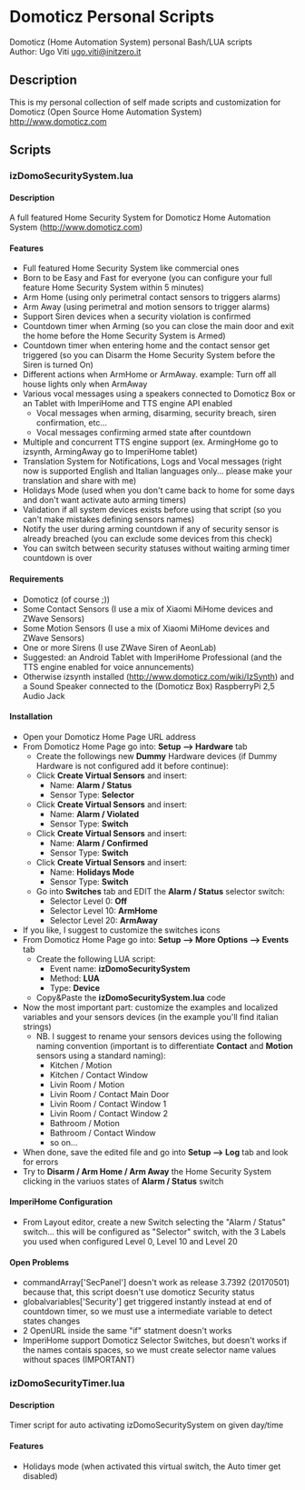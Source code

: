 # Domoticz Personal Scripts
Domoticz (Home Automation System) personal Bash/LUA scripts <br/>
Author: Ugo Viti <ugo.viti@initzero.it>

## Description
This is my personal collection of self made scripts and customization for Domoticz (Open Source Home Automation System) http://www.domoticz.com

## Scripts

### izDomoSecuritySystem.lua

#### Description
A full featured Home Security System for Domoticz Home Automation System (http://www.domoticz.com)

#### Features
  * Full featured Home Security System like commercial ones
  * Born to be Easy and Fast for everyone (you can configure your full feature Home Security System within 5 minutes)
  * Arm Home (using only perimetral contact sensors to triggers alarms)
  * Arm Away (using perimetral and motion sensors to trigger alarms)
  * Support Siren devices when a security violation is confirmed
  * Countdown timer when Arming (so you can close the main door and exit the home before the Home Security System is Armed)
  * Countdown timer when entering home and the contact sensor get triggered (so you can Disarm the Home Security System before the Siren is turned On)
  * Different actions when ArmHome or ArmAway. example: Turn off all house lights only when ArmAway
  * Various vocal messages using a speakers connected to Domoticz Box or an Tablet with ImperiHome and TTS engine API enabled
    * Vocal messages when arming, disarming, security breach, siren confirmation, etc...
    * Vocal messages confirming armed state after countdown
  * Multiple and concurrent TTS engine support (ex. ArmingHome go to izsynth, ArmingAway go to ImperiHome tablet)
  * Translation System for Notifications, Logs and Vocal messages (right now is supported English and Italian languages only... please make your translation and share with me)
  * Holidays Mode (used when you don't came back to home for some days and don't want activate auto arming timers)
  * Validation if all system devices exists before using that script (so you can't make mistakes defining sensors names)
  * Notify the user during arming countdown if any of security sensor is already breached (you can exclude some devices from this check)
  * You can switch between security statuses without waiting arming timer countdown is over

#### Requirements
  * Domoticz (of course ;))
  * Some Contact Sensors (I use a mix of Xiaomi MiHome devices and ZWave Sensors)
  * Some Motion Sensors (I use a mix of Xiaomi MiHome devices and ZWave Sensors)
  * One or more Sirens (I use ZWave Siren of AeonLab)
  * Suggested: an Android Tablet with ImperiHome Professional (and the TTS engine enabled for voice annuncements)
  * Otherwise izsynth installed (http://www.domoticz.com/wiki/IzSynth) and a Sound Speaker connected to the (Domoticz Box) RaspberryPi 2,5 Audio Jack

#### Installation
  * Open your Domoticz Home Page URL address
  * From Domoticz Home Page go into: **Setup --> Hardware** tab
    * Create the followings new **Dummy** Hardware devices (if Dummy Hardware is not configured add it before continue):
    * Click **Create Virtual Sensors** and insert:
      * Name: **Alarm / Status**
      * Sensor Type: **Selector**
    * Click **Create Virtual Sensors** and insert:
      * Name: **Alarm / Violated**
      * Sensor Type: **Switch**
    * Click **Create Virtual Sensors** and insert:
      * Name: **Alarm / Confirmed**
      * Sensor Type: **Switch**
    * Click **Create Virtual Sensors** and insert:
      * Name: **Holidays Mode**
      * Sensor Type: **Switch**
    * Go into **Switches** tab and EDIT the **Alarm / Status** selector switch:
      * Selector Level 0: **Off**
      * Selector Level 10: **ArmHome**
      * Selector Level 20: **ArmAway**
  * If you like, I suggest to customize the switches icons
  * From Domoticz Home Page go into: **Setup --> More Options --> Events** tab
    * Create the following LUA script:
      * Event name: **izDomoSecuritySystem**
      * Method: **LUA**
      * Type: **Device**
    * Copy&Paste the **izDomoSecuritySystem.lua** code
  * Now the most important part: customize the examples and localized variables and your sensors devices (in the example you'll find italian strings)
    * NB. I suggest to rename your sensors devices using the following naming convention (important is to differentiate **Contact** and **Motion** sensors using a standard naming):
      * Kitchen / Motion
      * Kitchen / Contact Window
      * Livin Room / Motion
      * Livin Room / Contact Main Door
      * Livin Room / Contact Window 1
      * Livin Room / Contact Window 2
      * Bathroom / Motion
      * Bathroom / Contact Window
      * so on...
  * When done, save the edited file and go into **Setup --> Log** tab and look for errors
  * Try to **Disarm / Arm Home / Arm Away** the Home Security System clicking in the variuos states of **Alarm / Status** switch

#### ImperiHome Configuration
  * From Layout editor, create a new Switch selecting the "Alarm / Status" switch... this will be configured as "Selector" switch, with the 3 Labels you used when configured Level 0, Level 10 and Level 20

#### Open Problems
  * commandArray['SecPanel'] doesn't work as release 3.7392 (20170501) because that, this script doesn't use domoticz Security status
  * globalvariables['Security'] get triggered instantly instead at end of countdown timer, so we must use a intermediate variable to detect states changes
  * 2 OpenURL inside the same "if" statment doesn't works
  * ImperiHome support Domoticz Selector Switches, but doesn't works if the names contais spaces, so we must create selector name values without spaces (IMPORTANT)

### izDomoSecurityTimer.lua

#### Description
Timer script for auto activating izDomoSecuritySystem on given day/time   

#### Features
  * Holidays mode (when activated this virtual switch, the Auto timer get disabled)
